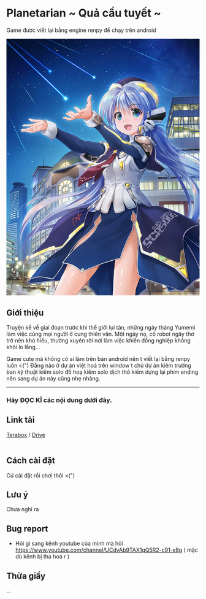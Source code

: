 # Planetarian ~ Quả cầu tuyết ~
Game được viết lại bằng engine renpy để chạy trên android 

![ảnh cung thiên văn](PK01.png)

## Giới thiệu
Truyện kể về giai đoạn trước khi thế giới lụi tàn, những ngày tháng Yumemi làm việc cùng mọi người ở cung thiên văn. Một ngày nọ, cô robot ngây thơ trở nên khó hiểu, thường xuyên rời nơi làm việc khiến đồng nghiệp không khỏi lo lắng...

Game cute mà không có ai làm trên bản android nên t viết lại bằng renpy luôn <(") Đằng nào ở dự án việt hoá trên window t chủ dự án kiêm trưởng ban kỹ thuật kiêm solo đồ hoạ kiêm solo dịch thô kiêm dựng lại phim ending nên sang dự án này cũng nhẹ nhàng.

_____________________________________________________________________________
### Hãy **ĐỌC KĨ** các nội dung dưới đây.

## Link tải
[Terabox](https://terabox.com/s/1rJsqV8fVwSxYj3h4M0XR2g) / [Drive](https://drive.google.com/file/d/1pO_HG2X0EGUJBlJI6Ux4I71icg7gFVXP/view?usp=sharing)
<br>
<br>

## Cách cài đặt
Cứ cài đặt rồi chơi thôi <(") 

## Lưu ý
Chưa nghĩ ra

## Bug report
- Hỏi gì sang kênh youtube của mình mà hỏi https://www.youtube.com/channel/UCdyAb9TAX1qQ5R2-c91-x8g ( mặc dù kênh bị tha hoá r )

## Thừa giấy
...
